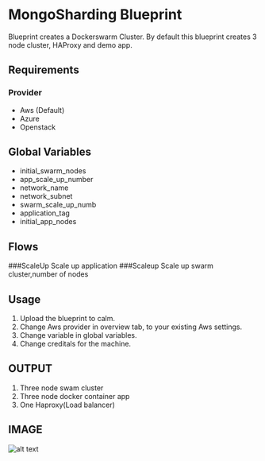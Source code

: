 MongoSharding Blueprint
=======================

Blueprint creates a Dockerswarm Cluster. By default this blueprint creates 3 node cluster, HAProxy and demo app.

Requirements
------------
### Provider
- Aws (Default)
- Azure
- Openstack

Global Variables
----------
- initial_swarm_nodes
- app_scale_up_number
- network_name
- network_subnet
- swarm_scale_up_numb
- application_tag
- initial_app_nodes

Flows
-------
###ScaleUp
Scale up application
###Scaleup
Scale up swarm cluster,number of nodes

Usage
-----
1. Upload the blueprint to calm.
2. Change Aws provider in overview tab, to your existing Aws settings.
3. Change variable in global variables.
4. Change creditals for the machine.

OUTPUT
------
1. Three node swam cluster
2. Three node docker container app
3. One Haproxy(Load balancer)

IMAGE
-----

![alt text](http://p5.zdassets.com/hc/settings_assets/663149/200053878/mN1xL8tNpRRq3ws1id2YiA-calm_logo_white.png "Calm.io")
